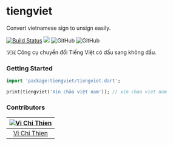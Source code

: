 # tiengviet

Convert vietnamese sign to unsign easily.

[![Build Status](https://travis-ci.com/tvc12/tiengviet.svg?branch=master)](https://travis-ci.com/tvc12/tiengviet)
![](https://img.shields.io/github/contributors/tvc12/tiengviet.svg)
![GitHub](https://img.shields.io/github/license/tvc12/tiengviet.svg)
![GitHub](https://img.shields.io/github/license/tvc12/tiengviet.svg)

🇻🇳 Công cụ chuyển đổi Tiếng Việt có dấu sang không dấu.

### Getting Started

```dart
import 'package:tiengviet/tiengviet.dart';

print(tiengviet('Xin chào việt nam')); // xin chao viet nam
```

### Contributors

| [![Vi Chi Thien](https://github.com/tvc12.png?size=100)](https://github.com/tvc12) |
| :---: |
| [Vi Chi Thien](https://github.com/tvc12) |
